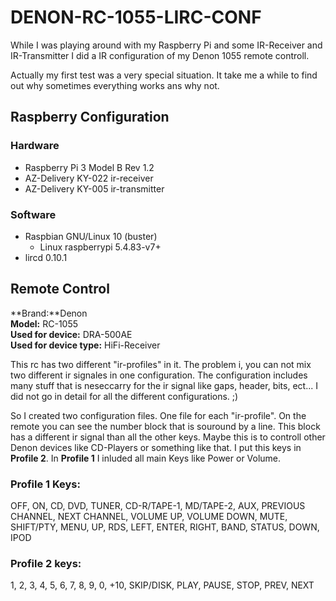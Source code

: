 # DENON-RC-1055-LIRC-CONF

While I was playing around with my Raspberry Pi and some IR-Receiver and IR-Transmitter I did a IR configuration of my Denon 1055 remote controll.

Actually my first test was a very special situation. It take me a while to find out why sometimes everything works ans why not.


## Raspberry Configuration

### Hardware

- Raspberry Pi 3 Model B Rev 1.2
- AZ-Delivery KY-022 ir-receiver
- AZ-Delivery KY-005 ir-transmitter

### Software

- Raspbian GNU/Linux 10 (buster)
    - Linux raspberrypi 5.4.83-v7+
- lircd 0.10.1

## Remote Control

**Brand:**Denon  
**Model:** RC-1055  
**Used for device:** DRA-500AE  
**Used for device type:** HiFi-Receiver  

This rc has two different "ir-profiles" in it. The problem i, you can not mix two different ir signales in one configuration. The configuration includes many stuff that is neseccarry for the ir signal like gaps, header, bits, ect... I did not go in detail for all the different configurations. ;) 

So I created two configuration files. One file for each "ir-profile". On the remote you can see the number block that is souround by a line. This block has a different ir signal than all the other keys. Maybe this is to controll other Denon devices like CD-Players or something like that. I put this keys in **Profile 2**. In **Profile 1** I inluded all main Keys like Power or Volume. 

### Profile 1 Keys:
OFF, ON, CD, DVD, TUNER, CD-R/TAPE-1, MD/TAPE-2, AUX, PREVIOUS CHANNEL, NEXT CHANNEL, VOLUME UP, VOLUME DOWN, MUTE, SHIFT/PTY, MENU, UP, RDS, LEFT, ENTER, RIGHT, BAND, STATUS, DOWN, IPOD

### Profile 2 keys:
1, 2, 3, 4, 5, 6, 7, 8, 9, 0, +10, SKIP/DISK, PLAY, PAUSE, STOP, PREV, NEXT

